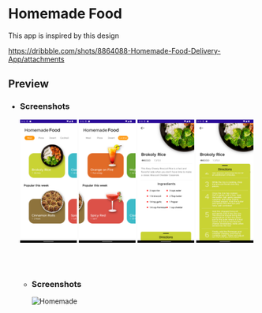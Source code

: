# Homemade Food

This app is inspired by this design

https://dribbble.com/shots/8864088-Homemade-Food-Delivery-App/attachments

## Preview 

- <h3>Screenshots</h3>

   <img title="Homemade" src="https://raw.githubusercontent.com/ahdbk/MAUI.RecipiesApp/master/screenshots/01.png" width="24%"/>
   <img title="Homemade" src="https://raw.githubusercontent.com/ahdbk/MAUI.RecipiesApp/master/screenshots/02.png" width="24%"/>
   <img title="Homemade" src="https://raw.githubusercontent.com/ahdbk/MAUI.RecipiesApp/master/screenshots/03.png" width="24%"/>
   <img title="Homemade" src="https://raw.githubusercontent.com/ahdbk/MAUI.RecipiesApp/master/screenshots/04.png" width="24%"/>
   
   <br><br>

   - <h3>Screenshots</h3>
      <img alt="Homemade" title="Homemade" src="https://raw.githubusercontent.com/ahdbk/MAUI.RecipiesApp/master/screenshots/01.gif" width="24%"/>
